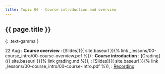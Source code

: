 ```yaml
---
title: Topic 00 - Course introduction and overview
---
```


## {{ page.title }}
{: .text-gamma }

22 Aug
: **Course overview**
  : [Slides]({{ site.baseurl }}{% link _lessons/00-course_intro/00-course-overview.pdf %})
: **Course introduction**
  : [Grading]({{ site.baseurl }}{% link grading.md %}),
  : [Slides]({{ site.baseurl }}{% link _lessons/00-course_intro/00-course-intro.pdf %}),
  : [Recording](https://youtu.be/KSJkpqxZBew)

